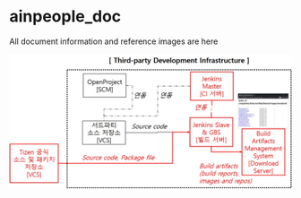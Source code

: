 # ainpeople_doc
All document information and reference images are here

![AinCI-Tizen Build](https://github.com/ainpeople/ainpeople_doc/blob/master/ainci-tizen/images/AinCI-Tizen_build.jpg)
